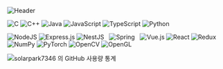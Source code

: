 ![ Header ](https://capsule-render.vercel.app/api?type=waving&height=200&text=Wellcom!solarpark7346&fontAlign=80&fontAlignY=40&color=gradient)

![C](https://img.shields.io/badge/c-%2300599C.svg?style=flate&logo=c&logoColor=white)
![C++](https://img.shields.io/badge/c++-%2300599C.svg?style=flate&logo=c%2B%2B&logoColor=white)
![Java](https://img.shields.io/badge/java-%23ED8B00.svg?style=flate&logo=java&logoColor=white)
![JavaScript](https://img.shields.io/badge/javascript-%23323330.svg?style=flate&logo=javascript&logoColor=%23F7DF1E)
![TypeScript](https://img.shields.io/badge/typescript-%23007ACC.svg?style=flate&logo=typescript&logoColor=white)
![Python](https://img.shields.io/badge/python-3670A0?style=flate&logo=python&logoColor=ffdd54)

![NodeJS](https://img.shields.io/badge/node.js-6DA55F?style=flate&logo=node.js&logoColor=white)
![Express.js](https://img.shields.io/badge/express.js-%23404d59.svg?style=flate&logo=express&logoColor=%2361DAFB)
![NestJS](https://img.shields.io/badge/nestjs-%23E0234E.svg?style=flate&logo=nestjs&logoColor=white)
&nbsp;
![Spring](https://img.shields.io/badge/spring-%236DB33F.svg?style=flate&logo=spring&logoColor=white)
&nbsp;
![Vue.js](https://img.shields.io/badge/vuejs-%2335495e.svg?style=flate&logo=vuedotjs&logoColor=%234FC08D)
![React](https://img.shields.io/badge/react-%2320232a.svg?style=flate&logo=react&logoColor=%2361DAFB)
![Redux](https://img.shields.io/badge/redux-%23593d88.svg?style=flate&logo=redux&logoColor=white)
&nbsp;
![NumPy](https://img.shields.io/badge/numpy-%23013243.svg?style=flate&logo=numpy&logoColor=white)
![PyTorch](https://img.shields.io/badge/PyTorch-%23EE4C2C.svg?style=flate&logo=PyTorch&logoColor=white)
![OpenCV](https://img.shields.io/badge/opencv-%23white.svg?style=flate&logo=opencv&logoColor=white)
![OpenGL](https://img.shields.io/badge/OpenGL-%23FFFFFF.svg?style=flate&logo=opengl)
  
![ solarpark7346 의 GitHub 사용량 통계 ](https://github-readme-stats.vercel.app/api?username=solarpark7346&bg_color=30,e96443,904e95&title_color=fff&text_color=fff)

